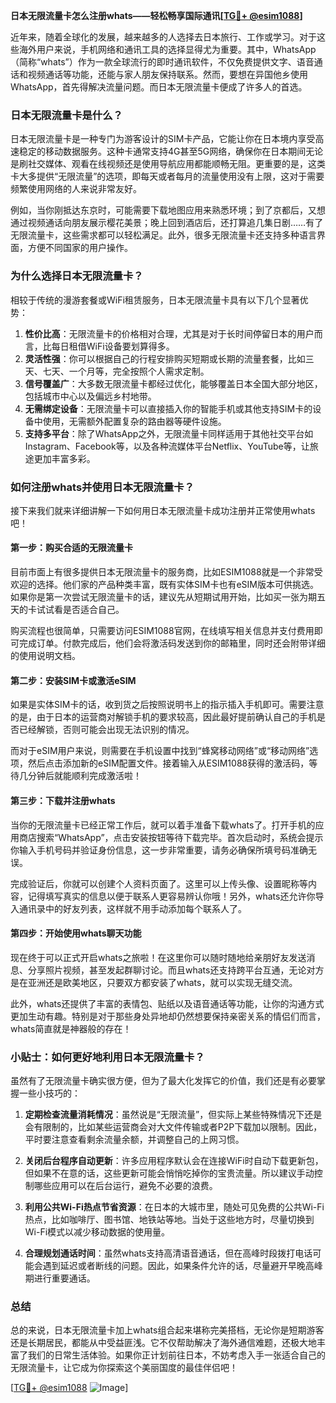 **日本无限流量卡怎么注册whats——轻松畅享国际通讯[[TG💪+ @esim1088](https://t.me/s/esim1088)]**

近年来，随着全球化的发展，越来越多的人选择去日本旅行、工作或学习。对于这些海外用户来说，手机网络和通讯工具的选择显得尤为重要。其中，WhatsApp（简称“whats”）作为一款全球流行的即时通讯软件，不仅免费提供文字、语音通话和视频通话等功能，还能与家人朋友保持联系。然而，要想在异国他乡使用WhatsApp，首先得解决流量问题。而日本无限流量卡便成了许多人的首选。

### 日本无限流量卡是什么？

日本无限流量卡是一种专门为游客设计的SIM卡产品，它能让你在日本境内享受高速稳定的移动数据服务。这种卡通常支持4G甚至5G网络，确保你在日本期间无论是刷社交媒体、观看在线视频还是使用导航应用都能顺畅无阻。更重要的是，这类卡大多提供“无限流量”的选项，即每天或者每月的流量使用没有上限，这对于需要频繁使用网络的人来说非常友好。

例如，当你刚抵达东京时，可能需要下载地图应用来熟悉环境；到了京都后，又想通过视频通话向朋友展示樱花美景；晚上回到酒店后，还打算追几集日剧……有了无限流量卡，这些需求都可以轻松满足。此外，很多无限流量卡还支持多种语言界面，方便不同国家的用户操作。

### 为什么选择日本无限流量卡？

相较于传统的漫游套餐或WiFi租赁服务，日本无限流量卡具有以下几个显著优势：

1. **性价比高**：无限流量卡的价格相对合理，尤其是对于长时间停留日本的用户而言，比每日租借WiFi设备要划算得多。
2. **灵活性强**：你可以根据自己的行程安排购买短期或长期的流量套餐，比如三天、七天、一个月等，完全按照个人需求定制。
3. **信号覆盖广**：大多数无限流量卡都经过优化，能够覆盖日本全国大部分地区，包括城市中心以及偏远乡村地带。
4. **无需绑定设备**：无限流量卡可以直接插入你的智能手机或其他支持SIM卡的设备中使用，无需额外配置复杂的路由器等硬件设施。
5. **支持多平台**：除了WhatsApp之外，无限流量卡同样适用于其他社交平台如Instagram、Facebook等，以及各种流媒体平台Netflix、YouTube等，让旅途更加丰富多彩。

### 如何注册whats并使用日本无限流量卡？

接下来我们就来详细讲解一下如何用日本无限流量卡成功注册并正常使用whats吧！

#### 第一步：购买合适的无限流量卡

目前市面上有很多提供日本无限流量卡的服务商，比如ESIM1088就是一个非常受欢迎的选择。他们家的产品种类丰富，既有实体SIM卡也有eSIM版本可供挑选。如果你是第一次尝试无限流量卡的话，建议先从短期试用开始，比如买一张为期五天的卡试试看是否适合自己。

购买流程也很简单，只需要访问ESIM1088官网，在线填写相关信息并支付费用即可完成订单。付款完成后，他们会将激活码发送到你的邮箱里，同时还会附带详细的使用说明文档。

#### 第二步：安装SIM卡或激活eSIM

如果是实体SIM卡的话，收到货之后按照说明书上的指示插入手机即可。需要注意的是，由于日本的运营商对解锁手机的要求较高，因此最好提前确认自己的手机是否已经解锁，否则可能会出现无法识别的情况。

而对于eSIM用户来说，则需要在手机设置中找到“蜂窝移动网络”或“移动网络”选项，然后点击添加新的eSIM配置文件。接着输入从ESIM1088获得的激活码，等待几分钟后就能顺利完成激活啦！

#### 第三步：下载并注册whats

当你的无限流量卡已经正常工作后，就可以着手准备下载whats了。打开手机的应用商店搜索“WhatsApp”，点击安装按钮等待下载完毕。首次启动时，系统会提示你输入手机号码并验证身份信息，这一步非常重要，请务必确保所填号码准确无误。

完成验证后，你就可以创建个人资料页面了。这里可以上传头像、设置昵称等内容，记得填写真实的信息以便于联系人更容易辨认你哦！另外，whats还允许你导入通讯录中的好友列表，这样就不用手动添加每个联系人了。

#### 第四步：开始使用whats聊天功能

现在终于可以正式开启whats之旅啦！在这里你可以随时随地给亲朋好友发送消息、分享照片视频，甚至发起群聊讨论。而且whats还支持跨平台互通，无论对方是在亚洲还是欧美地区，只要双方都安装了whats，就可以实现无缝交流。

此外，whats还提供了丰富的表情包、贴纸以及语音通话等功能，让你的沟通方式更加生动有趣。特别是对于那些身处异地却仍然想要保持亲密关系的情侣们而言，whats简直就是神器般的存在！

### 小贴士：如何更好地利用日本无限流量卡？

虽然有了无限流量卡确实很方便，但为了最大化发挥它的价值，我们还是有必要掌握一些小技巧的：

1. **定期检查流量消耗情况**：虽然说是“无限流量”，但实际上某些特殊情况下还是会有限制的，比如某些运营商会对大文件传输或者P2P下载加以限制。因此，平时要注意查看剩余流量余额，并调整自己的上网习惯。
   
2. **关闭后台程序自动更新**：许多应用程序默认会在连接WiFi时自动下载更新包，但如果不在意的话，这些更新可能会悄悄吃掉你的宝贵流量。所以建议手动控制哪些应用可以在后台运行，避免不必要的浪费。

3. **利用公共Wi-Fi热点节省资源**：在日本的大城市里，随处可见免费的公共Wi-Fi热点，比如咖啡厅、图书馆、地铁站等地。当处于这些地方时，尽量切换到Wi-Fi模式以减少移动数据的使用量。

4. **合理规划通话时间**：虽然whats支持高清语音通话，但在高峰时段拨打电话可能会遇到延迟或者断线的问题。因此，如果条件允许的话，尽量避开早晚高峰期进行重要通话。

### 总结

总的来说，日本无限流量卡加上whats组合起来堪称完美搭档，无论你是短期游客还是长期居民，都能从中受益匪浅。它不仅帮助解决了海外通信难题，还极大地丰富了我们的日常生活体验。如果你正计划前往日本，不妨考虑入手一张适合自己的无限流量卡，让它成为你探索这个美丽国度的最佳伴侣吧！

[[TG💪+ @esim1088](https://t.me/s/esim1088) ![Image](https://i.postimg.cc/4NQfJmqS/Snipaste-2025-05-13-00-14-12.png)]